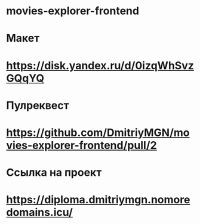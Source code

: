 # movies-explorer-frontend

# Макет
# https://disk.yandex.ru/d/0izqWhSvzGQqYQ

# Пулреквест
# https://github.com/DmitriyMGN/movies-explorer-frontend/pull/2

# Ссылка на проект
# https://diploma.dmitriymgn.nomoredomains.icu/
